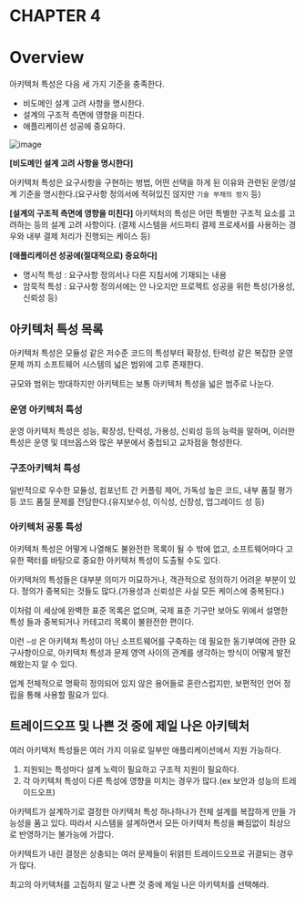 # CHAPTER 4

# Overview

아키텍처 특성은 다음 세 가지 기준을 충족한다.

- 비도메인 설계 고려 사항을 명시한다.
- 설계의 구조적 측면에 영향을 미친다.
- 애플리케이션 성공에 중요하다.

![image](https://github.com/akfls221/24-software-architecture-101-2/assets/71249347/bc687c6f-9692-435b-978e-25cc6d6a1af6)

**[비도메인 설계 고려 사항을 명시한다]**

아키텍처 특성은 요구사항을 구현하는 벙법, 어떤 선택을 하게 된 이유와 관련된 운영/설계 기준을 명시한다.(요구사항 정의서에 적혀있진 않지만 `기술 부채의 방지` 등)

**[설계의 구조적 측면에 영향을 미친다]**
아키텍처의 특성은 어떤 특별한 구조적 요소를 고려하는 등의 설계 고려 사항이다.
(결제 시스템을 서드파티 결제 프로세서를 사용하는 경우와 내부 결제 처리가 진행되는 케이스 등)

**[애플리케이션 성공에(절대적으로) 중요하다]**

- 명시적 특성 : 요구사항 정의서나 다른 지침서에 기재되는 내용
- 암묵적 특성 : 요구사항 정의서에는 안 나오지만 프로젝트 성공을 위한 특성(가용성, 신뢰성 등)

## 아키텍처 특성 목록

아키텍처 특성은 모듈성 같은 저수준 코드의 특성부터 확장성, 탄력성 같은 복잡한 운영 문제 까지 소프트웨어 시스템의 넓은 범위에 고루 존재한다.

규모와 범위는 방대하지만 아키텍트는 보통 아키텍처 특성을 넓은 범주로 나눈다.

### 운영 아키텍처 특성

운영 아키텍처 특성은 성능, 확장성, 탄력성, 가용성, 신뢰성 등의 능력을 말하며, 이러한 특성은 운영 및 데브옵스와 많은 부분에서 중첩되고 교차점을 형성한다.

### 구조아키텍처 특성

일반적으로 우수한 모듈성, 컴포넌트 간 커플링 제어, 가독성 높은 코드, 내부 품질 평가 등 코드 품질 문제를 전담한다.(유지보수성, 이식성, 신장성, 업그레이드 성 등)

### 아키텍처 공통 특성

아키텍처 특성은 어떻게 나열해도 불완전한 목록이 될 수 밖에 없고, 소프트웨어마다 고유한 팩터를 바탕으로 중요한 아키텍처 특성이 도출될 수도 있다.

아키텍처의 특성들은 대부분 의미가 미묘하거나, 객관적으로 정의하기 어려운 부분이 있다. 정의가 중복되는 것들도 많다.(가용성과 신뢰성은 사실 모든 케이스에 중복된다.)

이처럼 이 세상에 완벽한 표준 목록은 없으며, 국제 표준 기구만 보아도 위에서 설명한 특성 들과 중복되거나 카테고리 목록이 불완전한 편이다.

이런 `~성` 은 아키텍처 특성이 아닌 소프트웨어를 구축하는 데 필요한 동기부여에 관한 요구사항이으로, 아키텍처 특성과 문제 영역 사이의 관계를 생각하는 방식이 어떻게 발전해왔는지 알 수 있다.

업계 전체적으로 명확히 정의되어 있지 않은 용어들로 혼란스럽지만, 보편적인 언어 정립을 통해 사용할 필요가 있다.

## 트레이드오프 및 나쁜 것 중에 제일 나은 아키텍처

여러 아키텍처 특성들은 여러 가지 이유로 일부만 애플리케이션에서 지원 가능하다.

1. 지원되는 특성마다 설계 노력이 필요하고 구조적 지원이 필요하다.
2. 각 아키텍처 특성이 다른 특성에 영향을 미치는 경우가 많다.(ex 보안과 성능의 트레이드오프)

아키텍트가 설계하기로 결정한 아키텍처 특성 하나하나가 전체 설계를 복잡하게 만들 가능성을 품고 있다. 따라서 시스템을 설계하면서 모든 아키텍처 특성을 빠짐없이 최상으로 반영하기는 불가능에 가깝다.

아키텍트가 내린 결정은 상충되는 여러 문제들이 뒤얽힌 트레이드오프로 귀결되는 경우가 많다.

최고의 아키텍처를 고집하지 말고 나쁜 것 중에 제일 나은 아키텍처를 선택해라.

